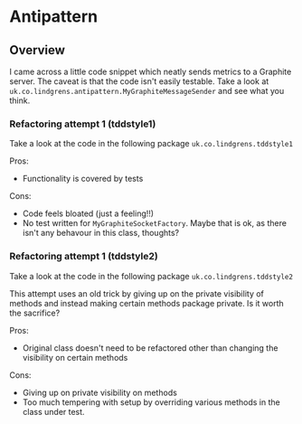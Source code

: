 # Antipattern

## Overview
I came across a little code snippet which neatly sends metrics to a Graphite server. The caveat is that the code isn't
easily testable. Take a look at `uk.co.lindgrens.antipattern.MyGraphiteMessageSender` and see what you think.

### Refactoring attempt 1 (tddstyle1)
Take a look at the code in the following package `uk.co.lindgrens.tddstyle1`

Pros:
* Functionality is covered by tests

Cons:
* Code feels bloated (just a feeling!!)
* No test written for `MyGraphiteSocketFactory`. Maybe that is ok, as there isn't any behavour in this class, thoughts?

### Refactoring attempt 1 (tddstyle2)
Take a look at the code in the following package `uk.co.lindgrens.tddstyle2`

This attempt uses an old trick by giving up on the private visibility of methods and instead making certain methods
package private. Is it worth the sacrifice?

Pros:
* Original class doesn't need to be refactored other than changing the visibility on certain methods

Cons:
* Giving up on private visibility on methods
* Too much tempering with setup by overriding various methods in the class under test.